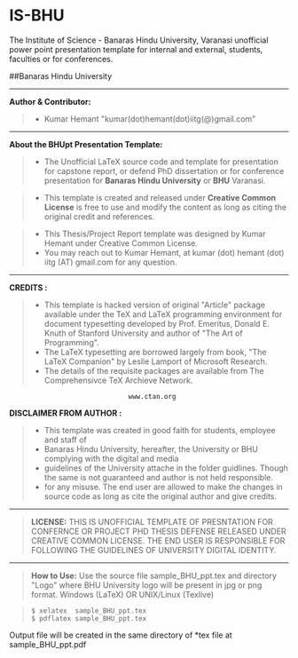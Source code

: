 # IS-BHU
The Institute of Science - Banaras Hindu University, Varanasi unofficial power point presentation template for internal and external, students, faculties or for conferences.

##Banaras Hindu University

----------------------------------------------------------------------------------------------
**Author & Contributor:** 
>- Kumar Hemant "kumar(dot)hemant(dot)iitg(@)gmail.com"

----------------------------------------------------------------------------

 **About the BHUpt Presentation Template:**
> - The Unofficial LaTeX source code and template for presentation for capstone report, or defend PhD dissertation or for conference presentation for **Banaras Hindu University** or **BHU** Varanasi.

> - This template is created and released under **Creative Common License** is free to use and modify the content as long as citing the original credit and references.

> - This Thesis/Project Report template was designed by Kumar Hemant under Creative Common License.
> - You may reach out to Kumar Hemant, at kumar (dot) hemant (dot) iitg (AT) gmail.com for any question.

----------------------------------------------------------------------------------------------

**CREDITS :** 
> - This template is hacked version of original "Article" package available under the TeX and LaTeX programming environment for document typesetting developed by Prof. Emeritus, Donald E. Knuth of Stanford University and author of "The Art of Programming".
> - The LaTeX typesetting are borrowed largely from book, "The LaTeX Companion" by Leslie Lamport of Microsoft Research.
> - The details of the requisite packages are available from The Comprehensivce TeX Archieve Network.

                                  www.ctan.org

**DISCLAIMER FROM AUTHOR :**
>- This template was created in good faith for students, employee and staff of
>- Banaras Hindu University, hereafter, the University or BHU complying with the digital and media
>- guidelines of the University attache in the folder guidlines. Though the same is not guaranteed and author is not held responsible.
>- for any misuse. The end user are allowed to make the changes in source code as long as cite the original author and give credits.

----------------------------------------------------------------------------------------------

>**LICENSE:** THIS IS UNOFFICIAL TEMPLATE OF PRESNTATION FOR CONFERNCE OR PROJECT PHD THESIS DEFENSE RELEASED UNDER CREATIVE COMMON LICENSE. THE END USER IS RESPONSIBLE FOR FOLLOWING THE GUIDELINES OF UNIVERSITY DIGITAL IDENTITY.

----------------------------------------------------------------------------------------------

>**How to Use:**
Use the source file sample_BHU_ppt.tex and directory "Logo" where BHU University logo will be present in jpg or png format. Windows (LaTeX) OR UNIX/Linux (Texlive)

>     $ xelatex  sample_BHU_ppt.tex
>     $ pdflatex sample_BHU_ppt.tex
Output file will be created in the same directory of *tex file at sample_BHU_ppt.pdf

